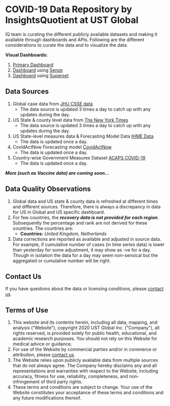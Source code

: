 # COVID-19 Data Repository by InsightsQuotient at UST Global
IQ team is curating the different publicly available datasets and making it available through dashboards and APIs. Following are the different considerations to curate the data and to visualize the data.

**Visual Dashboards:**  
1. [Primary Dashboard](https://covid19live.insightsquotient.com/#/dashboard)
2. [Dashboard](https://senze.insightsquotient.com) using [Senze](https://www.insightsquotient.com/products)
3. [Dashboard](https://superset.insightsquotient.com/superset/dashboard/COVID-19/?standalone=true) using [Superset](https://superset.incubator.apache.org/index.html)

## Data Sources
1. Global case data from [JHU CSSE data](https://github.com/CSSEGISandData/COVID-19)
    - The data source is updated 3 times a day to catch up with any updates during the day.
2. US State & county level data from [The New York Times](https://github.com/nytimes/covid-19-data)
    - The data source is updated 3 times a day to catch up with any updates during the day.
3. US State-level measures data & Forecasting Model Data [IHME Data](http://www.healthdata.org/covid/data-downloads)
    - The data is updated once a day.
4. CovidActNow Forecasting model [CovidActNow](https://covidactnow.org/resources#csv-files)
    - The data is updated once a day.
5. Country-wise Government Measures Dataset [ACAPS COVID-19](https://data.humdata.org/dataset/acaps-covid19-government-measures-dataset)
    - The data is updated once a day.

***More (such as Vaccine data) are coming soon...***

## Data Quality Observations
1. Global data and US state & county data is refreshed at different times and different sources. Therefore, there is always a discrepancy in data for US in Global and US specific dashboard.
2. For few countries, the **_recovery data is not provided for each region_**. Subsequently the percentage and rank are not derived for these countries. The countries are:
    - **Countries:** _United Kingdom, Netherlands_
3. Data corrections are reported as available and adjusted in source data. For example, if cumulative number of cases (in time series data) is lower than yesterday for some adjustment, it may show as -ve for a day. Though in isolation the data for a day may seem non-sensical but the aggregated or cumulative number will be right.

## Contact Us
If you have questions about the data or licensing conditions, please [contact us](https://www.insightsquotient.com/contact). 

## Terms of Use
1. This website and its contents herein, including all data, mapping, and analysis (“Website”), copyright 2020 UST Global Inc. ("Company"), all rights reserved, is provided solely for public health, educational, and academic research purposes. You should not rely on this Website for medical advice or guidance.
2. For use of the Website by commercial parties and/or in commerce or attribution, please [contact us](https://www.insightsquotient.com/contact). 
3. The Website relies upon publicly available data from multiple sources that do not always agree. The Company hereby disclaims any and all representations and warranties with respect to the Website, including accuracy, fitness for use, reliability, completeness, and non-infringement of third party rights.
4. These terms and conditions are subject to change. Your use of the Website constitutes your acceptance of these terms and conditions and any future modifications thereof.
